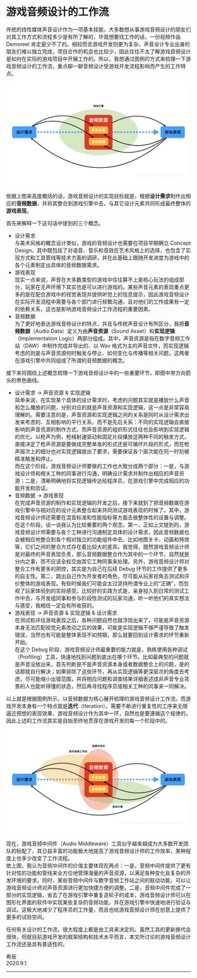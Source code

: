 # 游戏音频设计的工作流

传统的线性媒体声音设计作为一项基本技能，大多数想从事游戏音频设计的朋友们对其工作方式和流程多少是有所了解的，毕竟想要找工作的话，一份视频作品 Demoreel 肯定是少不了的。相较而言游戏开发则更为复杂，声音设计专业出身的朋友们难以独立完成，项目合作的机会也比较少，因此往往不太了解游戏音频设计是如何在实际的游戏项目中开展工作的。所以，我想通过图例的方式来梳理一下游戏音频设计的工作流，重点聊一聊音频设计受游戏开发流程影响而产生的工作特点。

![The Workflow of Game Audio Design](media/TheWorkflowOfGameAudioDesign.jpg)

依据上图来高度概括的话，游戏音频设计的实现目标就是，根据**设计需求**制作出相应的**音频数据**，并将其整合到游戏引擎中去，与其它设计元素共同形成最终整体的**游戏表现**。

首先来解释一下这句话中提到的三个概念。
* 设计需求\
与美术风格的概念设计类似，游戏的音频设计也需要在项目早期确立 Concept Design，其中既包括了对语音、音乐和音效在艺术风格上的选择，也包含了实现方式和工具管线等技术方面的调研，并在此基础上跟随开发进度为游戏中的各个元素制定出具体的音频数据需求。
* 游戏表现\
现实一点来说，声音在大多数类型的游戏中往往算不上是核心玩法的组成部分，玩家在无声环境下其实也是可以进行游戏的。某些声音元素的表现重点更多的是在配合游戏中的视觉表现并提供听觉上的信息提示，因此游戏音频设计在实际开发流程中需要与各个部门进行频繁沟通，且对他们的工作成果有一定的依赖关系，这也是影响游戏音频设计工作流程的重要因素。
* 音频数据\
为了更好地表达游戏音频设计的特点，并且与传统声音设计有所区分，我把**音频数据**（Audio Data）定义为由**声音资源**（Sound Asset）和**实现逻辑**（Implementation Logic）两部分组成。其中，声音资源是指在数字音频工作站（DAW）中制作完成并导出的、以 Wav 格式为主的声音文件，而实现逻辑考虑的则是与声音资源何时触发与停止、如何变化与传播等相关问题，这两者在游戏引擎中共同组成了所谓的音频数据的概念。

接下来将围绕上述概念梳理一下游戏音频设计中的一些重要环节，即图中带方向箭头的黑色曲线。
* 设计需求 -> 声音资源 & 实现逻辑\
简单来说，在实现某个具体的设计需求时，考虑的问题其实就是播放什么声音和怎么播放的问题，分别对应的就是声音资源和实现逻辑，这一点是非常容易理解的。需要注意的是，声音资源和实现逻辑之间的关系是同时从设计需求出发来考虑的、互相影响的平行关系，而不是先后关系：不同的实现逻辑会直接影响到声音资源的制作方式，而声音资源的组织形式往往也会影响到实现逻辑的优化。以枪声为例，枪械射速驱动和固定片段播放这两种不同的触发方式，直接决定了枪声资源是要做成完整单发的形式还是可循环片段的形式，而在枪声层次上的细分也对实现逻辑提出了要求，需要保证各个层次能在同一时刻被精准触发和停止。\
而在这个阶段，游戏音频设计师要做的工作也大致分成两个部分：一是，与游戏设计师和相关工种的同事进行沟通，明确设计需求并制作出相应的声音资源；二是，清晰明确地将实现逻辑传达给程序员，在游戏引擎中完成相应的功能开发和验证。
* 音频数据 -> 游戏表现\
在完成声音资源的制作和实现逻辑的开发之后，接下来就到了把音频数据在游戏引擎中与相对应的设计元素整合起来共同测试游戏表现的时候了。其中，游戏音频设计师还需要在混音标准和性能指标等方面去做整体性的设置与调整。\
在这个阶段，谈一谈我认为比较重要的两个观念。第一，正如上文提到的，游戏音频设计师需要与各个工种进行沟通制定具体的设计需求，因此音频数据也会被相应地整合到各个相对独立的功能组件中去，比如地图关卡、动画和特效等，它们之间的整合方式存在着比较大的差异。我觉得，既然游戏音频设计师是对最终的声音表现负责，那么音频数据整合作为其中的一个环节，自然就是分内之事，而不应该全权交由其它工种同事来处理。另外，游戏音频设计师对整合工作有更多的把控，其实是为自己在后续 Debug 环节的工作提供了更多的自主性。第二，跳出自己作为开发者的角色，尽可能从玩家视角去测试和评价整体的游戏表现。有些时候我们可能会太过坚持所谓专业上的“正确”，而忽视了玩家体验到的实际感受。比较好的实践方式是，亲身投入到日常的测试工作中去，与开发组同事和参与阶段性测试的玩家沟通，听一听他们的真实想法与感受，我相信一定会有所收获的。
* 游戏表现 -> 声音资源 & 实现逻辑 & 设计需求\
在测试和评估游戏表现之后，各种问题自然也就浮现出来了，可能是声音资源本身无法匹配视觉元素改动之后的效果，可能是实现逻辑不够严谨导致了触发错误，当然也有可能是整体表现不如预期，那么就要回到设计需求的环节重新开始。\
在这个 Debug 阶段，游戏音频设计师最重要的能力就是，熟练使用各种调试（Profiling）工具，快速地找到问题到底出在哪个环节。比如最典型的问题就是声音没放出来，首先判断是不是声音资源本身或者数据整合上的问题，是的话那就自行解决；如果排除了这些环节，再从实现逻辑等更深层次的角度去考虑，尽可能缩小出错范围，并将相应问题和调查结果详细表述成非声音专业背景的人也能听得懂的状态，然后再寻找程序员或相关工种的同事来一同解决。

以上就是根据图例所示，以音频数据为核心展开梳理的游戏音频设计工作流。而游戏开发本身有一个特点就是**迭代**（Iteration），需要不断进行重复性的工序来无限逼近预想的表现效果，游戏音频设计作为其中一环，自然也是要遵循这个规律的，因此上述的工作流其实是自始至终地贯穿在游戏开发的每一个阶段中的。

![The Workflow of Game Audio Design with Middleware](media/TheWorkflowOfGameAudioDesignWithMiddleware.jpg)

现在，游戏音频中间件（Audio Middleware）工具似乎越来越成为大多数开发团队的标配了，其日益丰富的功能极大地提高了游戏音频设计师的工作效率，某种程度上也多少改变了工作流程。\
依上图，我认为音频中间件的价值主要体现在两点：一是，音频中间件提供了更有针对性的功能和管线来全方位地管理海量的声音资源，以满足各种变化且复杂的开发环境的要求。同时，某些音频中间件与数字音频工作站之间的联动功能，可以让游戏音频设计师对声音资源进行更加快捷方便的调整。二是，音频中间件完成了一部分的实现逻辑，省去了在游戏引擎中重复造轮子的成本，游戏音频设计师可以在图形化界面的软件中实现某些复杂的音频功能，并在游戏引擎中快速地进行验证与调试。这极大地减少了程序员的工作量，而且也给游戏音频设计师在创意上提供了更多的试验空间。

任何有关设计的工作流，很大程度上都是由工具来决定的。虽然工具的更新换代会很快，但就目前游戏开发的框架结构和技术水平而言，本文所讨论的游戏音频设计工作流还是具有普适性的。

希辰\
2020.9.1

***